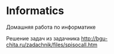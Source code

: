 # Informatics
Домашняя работа по информатике

Решение задач из задачника http://bgu-chita.ru/zadachnik/files/spisocall.htm
